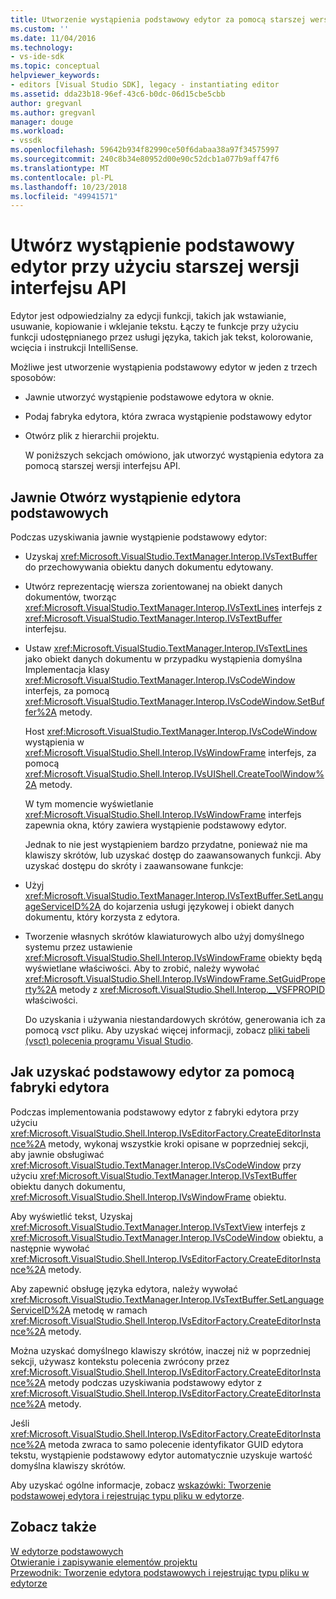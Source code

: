 ```yaml
---
title: Utworzenie wystąpienia podstawowy edytor za pomocą starszej wersji interfejsu API | Dokumentacja firmy Microsoft
ms.custom: ''
ms.date: 11/04/2016
ms.technology:
- vs-ide-sdk
ms.topic: conceptual
helpviewer_keywords:
- editors [Visual Studio SDK], legacy - instantiating editor
ms.assetid: dda23b18-96ef-43c6-b0dc-06d15cbe5cbb
author: gregvanl
ms.author: gregvanl
manager: douge
ms.workload:
- vssdk
ms.openlocfilehash: 59642b934f82990ce50f6dabaa38a97f34575997
ms.sourcegitcommit: 240c8b34e80952d00e90c52dcb1a077b9aff47f6
ms.translationtype: MT
ms.contentlocale: pl-PL
ms.lasthandoff: 10/23/2018
ms.locfileid: "49941571"
---
```

# <a name="instantiate-the-core-editor-by-using-the-legacy-api"></a>Utwórz wystąpienie podstawowy edytor przy użyciu starszej wersji interfejsu API
Edytor jest odpowiedzialny za edycji funkcji, takich jak wstawianie, usuwanie, kopiowanie i wklejanie tekstu. Łączy te funkcje przy użyciu funkcji udostępnianego przez usługi języka, takich jak tekst, kolorowanie, wcięcia i instrukcji IntelliSense.  
  
 Możliwe jest utworzenie wystąpienia podstawowy edytor w jeden z trzech sposobów:  
  
- Jawnie utworzyć wystąpienie podstawowe edytora w oknie.  
  
- Podaj fabryka edytora, która zwraca wystąpienie podstawowy edytor  
  
- Otwórz plik z hierarchii projektu.  
  
  W poniższych sekcjach omówiono, jak utworzyć wystąpienia edytora za pomocą starszej wersji interfejsu API.  
  
## <a name="explicitly-open-a-core-editor-instance"></a>Jawnie Otwórz wystąpienie edytora podstawowych  
 Podczas uzyskiwania jawnie wystąpienie podstawowy edytor:  
  
- Uzyskaj <xref:Microsoft.VisualStudio.TextManager.Interop.IVsTextBuffer> do przechowywania obiektu danych dokumentu edytowany.  
  
- Utwórz reprezentację wiersza zorientowanej na obiekt danych dokumentów, tworząc <xref:Microsoft.VisualStudio.TextManager.Interop.IVsTextLines> interfejs z <xref:Microsoft.VisualStudio.TextManager.Interop.IVsTextBuffer> interfejsu.  
  
- Ustaw <xref:Microsoft.VisualStudio.TextManager.Interop.IVsTextLines> jako obiekt danych dokumentu w przypadku wystąpienia domyślna Implementacja klasy <xref:Microsoft.VisualStudio.TextManager.Interop.IVsCodeWindow> interfejs, za pomocą <xref:Microsoft.VisualStudio.TextManager.Interop.IVsCodeWindow.SetBuffer%2A> metody.  
  
   Host <xref:Microsoft.VisualStudio.TextManager.Interop.IVsCodeWindow> wystąpienia w <xref:Microsoft.VisualStudio.Shell.Interop.IVsWindowFrame> interfejs, za pomocą <xref:Microsoft.VisualStudio.Shell.Interop.IVsUIShell.CreateToolWindow%2A> metody.  
  
  W tym momencie wyświetlanie <xref:Microsoft.VisualStudio.Shell.Interop.IVsWindowFrame> interfejs zapewnia okna, który zawiera wystąpienie podstawowy edytor.  
  
  Jednak to nie jest wystąpieniem bardzo przydatne, ponieważ nie ma klawiszy skrótów, lub uzyskać dostęp do zaawansowanych funkcji. Aby uzyskać dostępu do skróty i zaawansowane funkcje:  
  
- Użyj <xref:Microsoft.VisualStudio.TextManager.Interop.IVsTextBuffer.SetLanguageServiceID%2A> do kojarzenia usługi językowej i obiekt danych dokumentu, który korzysta z edytora.  
  
- Tworzenie własnych skrótów klawiaturowych albo użyj domyślnego systemu przez ustawienie <xref:Microsoft.VisualStudio.Shell.Interop.IVsWindowFrame> obiekty będą wyświetlane właściwości. Aby to zrobić, należy wywołać <xref:Microsoft.VisualStudio.Shell.Interop.IVsWindowFrame.SetGuidProperty%2A> metody z <xref:Microsoft.VisualStudio.Shell.Interop.__VSFPROPID> właściwości.  
  
   Do uzyskania i używania niestandardowych skrótów, generowania ich za pomocą *vsct* pliku. Aby uzyskać więcej informacji, zobacz [pliki tabeli (vsct) polecenia programu Visual Studio](../extensibility/internals/visual-studio-command-table-dot-vsct-files.md).  
  
## <a name="how-to-use-an-editor-factory-to-obtain-the-core-editor"></a>Jak uzyskać podstawowy edytor za pomocą fabryki edytora  
 Podczas implementowania podstawowy edytor z fabryki edytora przy użyciu <xref:Microsoft.VisualStudio.Shell.Interop.IVsEditorFactory.CreateEditorInstance%2A> metody, wykonaj wszystkie kroki opisane w poprzedniej sekcji, aby jawnie obsługiwać <xref:Microsoft.VisualStudio.TextManager.Interop.IVsCodeWindow> przy użyciu <xref:Microsoft.VisualStudio.TextManager.Interop.IVsTextBuffer> obiektu danych dokumentu, <xref:Microsoft.VisualStudio.Shell.Interop.IVsWindowFrame> obiektu.  
  
 Aby wyświetlić tekst, Uzyskaj <xref:Microsoft.VisualStudio.TextManager.Interop.IVsTextView> interfejs z <xref:Microsoft.VisualStudio.TextManager.Interop.IVsCodeWindow> obiektu, a następnie wywołać <xref:Microsoft.VisualStudio.Shell.Interop.IVsEditorFactory.CreateEditorInstance%2A> metody.  
  
 Aby zapewnić obsługę języka edytora, należy wywołać <xref:Microsoft.VisualStudio.TextManager.Interop.IVsTextBuffer.SetLanguageServiceID%2A> metodę w ramach <xref:Microsoft.VisualStudio.Shell.Interop.IVsEditorFactory.CreateEditorInstance%2A> metody.  
  
 Można uzyskać domyślnego klawiszy skrótów, inaczej niż w poprzedniej sekcji, używasz kontekstu polecenia zwrócony przez <xref:Microsoft.VisualStudio.Shell.Interop.IVsEditorFactory.CreateEditorInstance%2A> metody podczas uzyskiwania podstawowy edytor z <xref:Microsoft.VisualStudio.Shell.Interop.IVsEditorFactory.CreateEditorInstance%2A> metody.  
  
 Jeśli <xref:Microsoft.VisualStudio.Shell.Interop.IVsEditorFactory.CreateEditorInstance%2A> metoda zwraca to samo polecenie identyfikator GUID edytora tekstu, wystąpienie podstawowy edytor automatycznie uzyskuje wartość domyślna klawiszy skrótów.  
  
 Aby uzyskać ogólne informacje, zobacz [wskazówki: Tworzenie podstawowej edytora i rejestrując typu pliku w edytorze](../extensibility/walkthrough-creating-a-core-editor-and-registering-an-editor-file-type.md).  
  
## <a name="see-also"></a>Zobacz także  
 [W edytorze podstawowych](../extensibility/inside-the-core-editor.md)   
 [Otwieranie i zapisywanie elementów projektu](../extensibility/internals/opening-and-saving-project-items.md)   
 [Przewodnik: Tworzenie edytora podstawowych i rejestrując typu pliku w edytorze](../extensibility/walkthrough-creating-a-core-editor-and-registering-an-editor-file-type.md)
